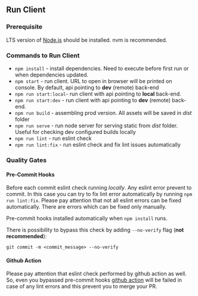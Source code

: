 ## Run Client

### Prerequisite

LTS version of [Node.js](https://nodejs.org) should be installed. nvm is recommended. 

### Commands to Run Client

* `npm install` - install dependencies. Need to execute before first run or when dependencies updated.
* `npm start` - run client. URL to open in browser will be printed on console. By default, api pointing to **dev** (remote) back-end
* `npm run start:local`- run client with api pointing to **local** back-end.
* `npm run start:dev` - run client with api pointing to **dev** (remote) back-end.
* `npm run build` - assembling prod version. All assets will be saved in *dist* folder 
* `npm run serve` - run node server for serving static from *dist* folder. Useful for checking dev configured builds locally
* `npm run lint` - run eslint check
* `npm run lint:fix` - run eslint check and fix lint issues automatically

### Quality Gates

#### Pre-Commit Hooks

Before each commit eslint check running _locally_. Any eslint error prevent to commit. In this case you can try to fix lint error automatically by running `npm run lint:fix`. Please pay attention that not all eslint errors can be fixed automatically. There are errors which can be fixed only manually.

Pre-commit hooks installed automatically when `npm install` runs.

There is possibility to bypass this check by adding `--no-verify` flag (**not recommended**):

`git commit -m <commit_message> --no-verify`

#### Github Action

Please pay attention that eslint check performed by github action as well. So, even you bypassed pre-commit hooks [github action](.github/workflows/lint.yml) will be failed in case of any lint errors and this prevent you to merge your PR.
